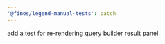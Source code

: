 ```yaml
---
'@finos/legend-manual-tests': patch
---
```


add a test for re-rendering query builder result panel
